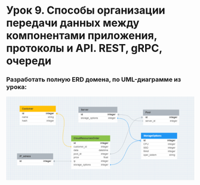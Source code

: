 # Урок 9. Способы организации передачи данных между компонентами приложения, протоколы и API. REST, gRPC, очереди

### Разработать полную ERD домена, по UML-диаграмме из урока:
![ERD_CloudResources.jpg](ERD_CloudResources.jpg)

